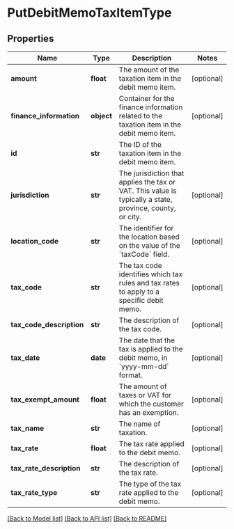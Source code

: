 # PutDebitMemoTaxItemType

## Properties
Name | Type | Description | Notes
------------ | ------------- | ------------- | -------------
**amount** | **float** | The amount of the taxation item in the debit memo item.  | [optional] 
**finance_information** | **object** | Container for the finance information related to the taxation item in the debit memo item.  | [optional] 
**id** | **str** | The ID of the taxation item in the debit memo item.  | 
**jurisdiction** | **str** | The jurisdiction that applies the tax or VAT. This value is typically a state, province, county, or city.  | [optional] 
**location_code** | **str** | The identifier for the location based on the value of the &#x60;taxCode&#x60; field.  | [optional] 
**tax_code** | **str** | The tax code identifies which tax rules and tax rates to apply to a specific debit memo.  | [optional] 
**tax_code_description** | **str** | The description of the tax code.  | [optional] 
**tax_date** | **date** | The date that the tax is applied to the debit memo, in &#x60;yyyy-mm-dd&#x60; format.  | [optional] 
**tax_exempt_amount** | **float** | The amount of taxes or VAT for which the customer has an exemption.  | [optional] 
**tax_name** | **str** | The name of taxation.  | [optional] 
**tax_rate** | **float** | The tax rate applied to the debit memo.  | [optional] 
**tax_rate_description** | **str** | The description of the tax rate.  | [optional] 
**tax_rate_type** | **str** | The type of the tax rate applied to the debit memo.  | [optional] 

[[Back to Model list]](../README.md#documentation-for-models) [[Back to API list]](../README.md#documentation-for-api-endpoints) [[Back to README]](../README.md)

